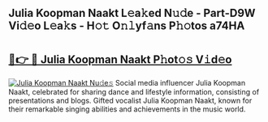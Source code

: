 ## Julia Koopman Naakt L𝚎a𝚔ed N𝚞𝚍e - Part-D9W Vi𝚍𝚎o L𝚎a𝚔s - H𝚘𝚝 O𝚗𝚕yf𝚊ns P𝚑𝚘tos a74HA

# <h2><a href="http://kfel2sq.oniu.top/?m=Julia+Koopman+Naakt">🔗👉 🔴 Julia Koopman Naakt P𝚑ot𝚘𝚜 V𝚒d𝚎o</a></h2>

[![Julia Koopman Naakt Nu𝚍e𝚜](https://i.imgur.com/0qMVB7G.gif)](http://kfel2sq.oniu.top/?m=Julia+Koopman+Naakt)
Social media influencer Julia Koopman Naakt, celebrated for sharing dance and lifestyle information, consisting of presentations and blogs. Gifted vocalist Julia Koopman Naakt, known for their remarkable singing abilities and achievements in the music world.  
